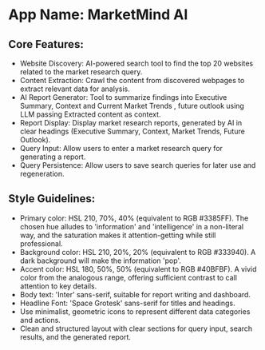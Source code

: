 # **App Name**: MarketMind AI

## Core Features:

- Website Discovery: AI-powered search tool to find the top 20 websites related to the market research query.
- Content Extraction: Crawl the content from discovered webpages to extract relevant data for analysis.
- AI Report Generator: Tool to summarize findings into Executive Summary, Context and Current Market Trends , future outlook using LLM passing Extracted content as context.
- Report Display: Display market research reports, generated by AI in clear headings (Executive Summary, Context, Market Trends, Future Outlook).
- Query Input: Allow users to enter a market research query for generating a report.
- Query Persistence: Allow users to save search queries for later use and regeneration.

## Style Guidelines:

- Primary color: HSL 210, 70%, 40% (equivalent to RGB #3385FF). The chosen hue alludes to 'information' and 'intelligence' in a non-literal way, and the saturation makes it attention-getting while still professional.
- Background color: HSL 210, 20%, 20% (equivalent to RGB #333940). A dark background will make the information 'pop'.
- Accent color: HSL 180, 50%, 50% (equivalent to RGB #40BFBF). A vivid color from the analogous range, offering sufficient contrast to call attention to key details.
- Body text: 'Inter' sans-serif, suitable for report writing and dashboard.
- Headline Font: 'Space Grotesk' sans-serif for titles and headings.
- Use minimalist, geometric icons to represent different data categories and actions.
- Clean and structured layout with clear sections for query input, search results, and the generated report.